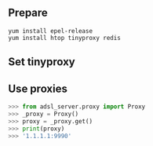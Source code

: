 
## Prepare

```
yum install epel-release
yum install htop tinyproxy redis
```

## Set tinyproxy


## Use proxies

```python
>>> from adsl_server.proxy import Proxy
>>> _proxy = Proxy()
>>> proxy = _proxy.get()
>>> print(proxy)
>>> '1.1.1.1:9990'
```
